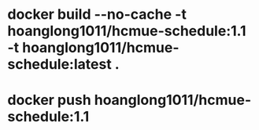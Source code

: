 # docker build --no-cache -t hoanglong1011/hcmue-schedule:1.1 -t hoanglong1011/hcmue-schedule:latest .

# docker push hoanglong1011/hcmue-schedule:1.1